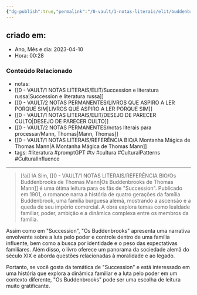 ```yaml
---
{"dg-publish":true,"permalink":"/0-vault/1-notas-literais/elit/buddenbrooks-e-succession/","tags":["literatura","promptGPT","tv","cultura","CulturalPatterns","CulturalInfluence"],"dgHomeLink":true,"dgShowLocalGraph":true,"dgShowFileTree":true,"dgEnableSearch":true,"noteIcon":""}
---
```



## criado em: 
-  Ano, Mês e dia: 2023-04-10
- Hora: 00:28

### Conteúdo Relacionado
- notas: 
- [[0 - VAULT/1 NOTAS LITERAIS/ELIT/Succession e literatura russa\|Succession e literatura russa]]
- [[0 - VAULT/2 NOTAS PERMANENTES/LIVROS QUE ASPIRO A LER PORQUE SIM\|LIVROS QUE ASPIRO A LER PORQUE SIM]]
- [[0 - VAULT/1 NOTAS LITERAIS/ELIT/DESEJO DE PARECER CULTO\|DESEJO DE PARECER CULTO]]
- [[0 - VAULT/2 NOTAS PERMANENTES/notas literais para processar/Mann, Thomas\|Mann, Thomas]]
- [[0 - VAULT/1 NOTAS LITERAIS/REFERÊNCIA BIO/A Montanha Mágica de Thomas Mann\|A Montanha Mágica de Thomas Mann]]
- tags: #literatura #promptGPT #tv #cultura #CulturalPatterns #CulturalInfluence 
---


> [!ai] IA
> Sim, [[0 - VAULT/1 NOTAS LITERAIS/REFERÊNCIA BIO/Os Buddenbrooks de Thomas Mann\|Os Buddenbrooks de Thomas Mann]] é uma ótima leitura para os fãs de "Succession". Publicado em 1901, o romance narra a história de quatro gerações da família Buddenbrook, uma família burguesa alemã, mostrando a ascensão e a queda de seu império comercial. A obra explora temas como lealdade familiar, poder, ambição e a dinâmica complexa entre os membros da família.

Assim como em "Succession", "Os Buddenbrooks" apresenta uma narrativa envolvente sobre a luta pelo poder e controle dentro de uma família influente, bem como a busca por identidade e o peso das expectativas familiares. Além disso, o livro oferece um panorama da sociedade alemã do século XIX e aborda questões relacionadas à moralidade e ao legado.

Portanto, se você gosta da temática de "Succession" e está interessado em uma história que explora a dinâmica familiar e a luta pelo poder em um contexto diferente, "Os Buddenbrooks" pode ser uma escolha de leitura muito gratificante.